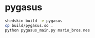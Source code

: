 # pygasus

```bash
shedskin build -e pygasus
cp build/pygasus.so .
python pygasus_main.py mario_bros.nes
```
